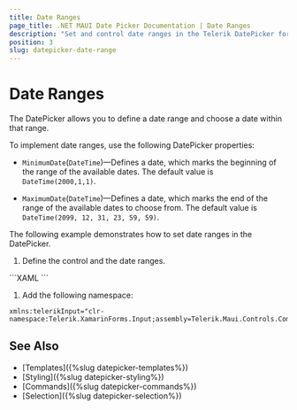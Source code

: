 ```yaml
---
title: Date Ranges
page_title: .NET MAUI Date Picker Documentation | Date Ranges
description: "Set and control date ranges in the Telerik DatePicker for .NET MAUI."
position: 3
slug: datepicker-date-range
---
```


# Date Ranges

The DatePicker allows you to define a date range and choose a date within that range.

To implement date ranges, use the following DatePicker properties:

* `MinimumDate`(`DateTime`)&mdash;Defines a date, which marks the beginning of the range of the available dates. The default value is `DateTime(2000,1,1)`.

* `MaximumDate`(`DateTime`)&mdash;Defines a date, which marks the end of the range of the available dates to choose from. The default value is `DateTime(2099, 12, 31, 23, 59, 59)`.

The following example demonstrates how to set date ranges in the DatePicker.

1. Define the control and the date ranges.

 <snippet id='datepicker-keyfeatures-minmaxdate' />
 ```XAML
<telerikInput:RadDatePicker MinimumDate="2020,1,1"
                            MaximumDate="2020,12,31"
                            DisplayStringFormat="yyy-ddd-MMM"/>
 ```

1. Add the following namespace:

 ```XAML
xmlns:telerikInput="clr-namespace:Telerik.XamarinForms.Input;assembly=Telerik.Maui.Controls.Compatibility"
 ```

## See Also

- [Templates]({%slug datepicker-templates%})
- [Styling]({%slug datepicker-styling%})
- [Commands]({%slug datepicker-commands%})
- [Selection]({%slug datepicker-selection%})
